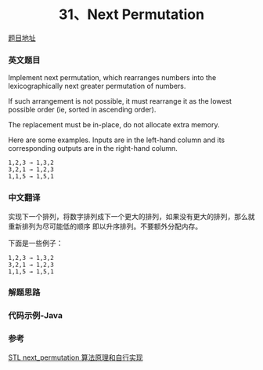 <h1 align='center'>31、Next Permutation</h1>

[题目地址](https://leetcode.com/problems/next-permutation/)

### 英文题目

Implement next permutation, which rearranges numbers into the lexicographically next greater permutation of numbers.

If such arrangement is not possible, it must rearrange it as the lowest possible order (ie, sorted in ascending order).

The replacement must be in-place, do not allocate extra memory.

Here are some examples. Inputs are in the left-hand column and its corresponding outputs are in the right-hand column.

```
1,2,3 → 1,3,2
3,2,1 → 1,2,3
1,1,5 → 1,5,1
```

### 中文翻译

实现下一个排列，将数字排列成下一个更大的排列，如果没有更大的排列，那么就重新排列为尽可能低的顺序
即以升序排列。不要额外分配内存。

下面是一些例子：

```
1,2,3 → 1,3,2
3,2,1 → 1,2,3
1,1,5 → 1,5,1
```
### 解题思路

### 代码示例-Java

### 参考

[STL next_permutation 算法原理和自行实现](http://www.cnblogs.com/luruiyuan/p/5914909.html)
